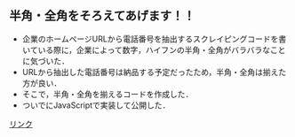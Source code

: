 ## 半角・全角をそろえてあげます！！

* 企業のホームページURLから電話番号を抽出するスクレイピングコードを書いている際に，企業によって数字，ハイフンの半角・全角がバラバラなことに気づいた．
* URLから抽出した電話番号は納品する予定だったため，半角・全角は揃えた方が良い．
* そこで，半角・全角を揃えるコードを作成した．
* ついでにJavaScriptで実装して公開した．

[リンク](https://e9492394.javascript-app.pages.dev)